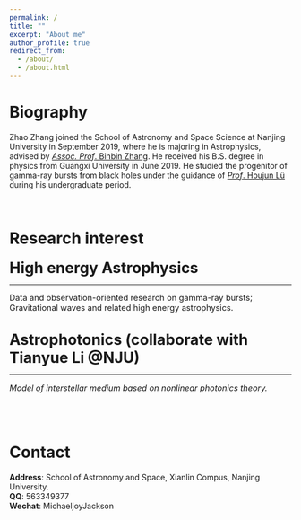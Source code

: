 ```yaml
---
permalink: /
title: ""
excerpt: "About me"
author_profile: true
redirect_from: 
  - /about/
  - /about.html
---
```


Biography
======
Zhao Zhang joined the School of Astronomy and Space Science at Nanjing University in September 2019, where he is majoring in Astrophysics, advised by [*Assoc. Prof*. Binbin Zhang](https://astronomylab.nju.edu.cn/English/Faculty/Associateprofessors/20210207/i187831.html). He received his B.S. degree in physics from Guangxi University in June 2019. He studied the progenitor of gamma-ray bursts from black holes under the guidance of [*Prof*. Houjun Lü](https://astro.gxu.edu.cn/info/1047/1081.htm) during his undergraduate period.

<!-- __Update: I will be joining Stanford University as a Ph.D. student in Fall 2021!__ -->

<br/>

Research interest
======
<div>
<div style="font-size:20pt"><strong>High energy Astrophysics</strong></div>
  <hr/>
</div>
<div style="font-size:11pt ;
<p align = "justify">Data and observation-oriented research on gamma-ray bursts; <br/>
                    Gravitational waves and related high energy astrophysics.</p>
                    </div>
                    <br/>
<div>
<div style="font-size:20pt"><strong>Astrophotonics (collaborate with Tianyue Li @NJU)</strong></div>
  <hr/>
</div>
<div style="font-size:11pt ; font-style:italic">
<p align = "justify">Model of interstellar medium based on nonlinear photonics theory.</p>
 </div>

<br/>

<br/>



<!-- Industry Experience
======
<img width="90" align="left" src="../images/adobe-logo.png"/>

&nbsp; __Creative Intelligence Lab, Adobe Research__<br/>
&nbsp; Research Intern with Dr. [Danny Kaufman](http://dannykaufman.io/)<br/>
&nbsp; *<h style="color:rgb(150, 150, 150);font-size:16px">Project: Multi-Resolution Simulation</h> <br/>*
&nbsp; &nbsp; &nbsp; &nbsp; &nbsp; &nbsp; &nbsp; &nbsp; &nbsp; &nbsp; &nbsp; &nbsp; &nbsp;
&nbsp; &nbsp; &nbsp; &nbsp; &nbsp; &nbsp; &nbsp; &nbsp; &nbsp; &nbsp; &nbsp; &nbsp; &nbsp; &nbsp;
&nbsp; &nbsp; &nbsp; &nbsp; &nbsp; &nbsp; &nbsp; &nbsp; &nbsp; &nbsp; &nbsp; &nbsp; &nbsp;&nbsp; &nbsp; &nbsp; &nbsp; &nbsp; &nbsp; &nbsp; &nbsp; &nbsp; &nbsp; &nbsp; &nbsp;May 2021 - Aug. 2021<br/>
<br/>

<img width="90" align="left" src="../images/adobe-logo.png"/>

&nbsp; __Emerging Graphics Group, Adobe Research__<br/>
&nbsp; Research Intern with Dr. [Qi Sun](https://qisun.me/)<br/>
&nbsp; *<h style="color:rgb(150, 150, 150);font-size:16px">Project: Skin Modeling</h> <br/>*
&nbsp; &nbsp; &nbsp; &nbsp; &nbsp; &nbsp; &nbsp; &nbsp; &nbsp; &nbsp; &nbsp; &nbsp; &nbsp;
&nbsp; &nbsp; &nbsp; &nbsp; &nbsp; &nbsp; &nbsp; &nbsp; &nbsp; &nbsp; &nbsp; &nbsp; &nbsp; &nbsp;
&nbsp; &nbsp; &nbsp; &nbsp; &nbsp; &nbsp; &nbsp; &nbsp; &nbsp; &nbsp; &nbsp; &nbsp; &nbsp;&nbsp; &nbsp; &nbsp; &nbsp; &nbsp; &nbsp; &nbsp; &nbsp; &nbsp; &nbsp; &nbsp;June 2020 - Sept. 2020<br/>

<br/> -->

<!-- Teaching Experience
======
&#9679; __Teaching Assistant__, University of Toronto<br/>
&nbsp; &nbsp; [CSC419/2520 Geometry Processing](https://github.com/alecjacobson/geometry-processing-csc2520) with Prof. [Alec Jacobson](https://www.cs.toronto.edu/~jacobson/)
&nbsp; &nbsp; &nbsp; &nbsp; &nbsp; &nbsp; &nbsp; &nbsp; Sept. 2020 - Jan. 2021<br/>

<br/> -->

<!-- Selected Projects
======
<div>
<div style="font-size:12pt"><strong>Fast Support Reduction</strong></div>
</div>
<div style="font-size:10pt"> In layer-based 3D fabrication, supporting structures are fabricated
to support overhanging regions yet discarded later. Reducing supports
saves both time and material cost. In this project, we propose 
a real-time skinning-based method to slim down the
supporting structure while maintaining a detailed-preserved and semantically meaningful geometry.
We achieve this by optimizing a set of performance objectives and searching globally in
the subspace spanned by the joint handles. Artifacts e.g. self-intersection can be effectively avoided.
Our method is implemented via OpenGL shaders and has potential to be
employed as a structural prototyping tool that facilitates model design and fabrication. </div>
<img width="100%" src="../images/bb-bunny.jpg"/> -->



Contact
======
__Address__: School of Astronomy and Space, Xianlin Compus, Nanjing University.
<br/>
__QQ__: 563349377
<br/>
__Wechat__: MichaeljoyJackson


